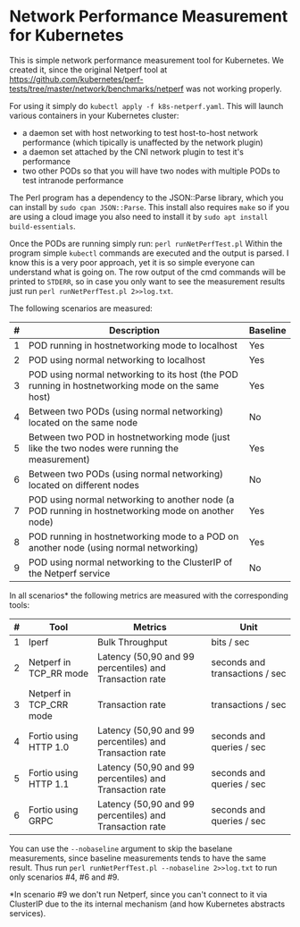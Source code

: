 # Network Performance Measurement for Kubernetes

This is simple network performance measurement tool for Kubernetes. We created it, since the original Netperf tool at https://github.com/kubernetes/perf-tests/tree/master/network/benchmarks/netperf was not working properly.

For using it simply do `kubectl apply -f k8s-netperf.yaml`. This will launch various containers in your Kubernetes cluster:
- a daemon set with host networking to test host-to-host network performance (which tipically is unaffected by the network plugin)
- a daemon set attached by the CNI network plugin to test it's performance
- two other PODs so that you will have two nodes with multiple PODs to test intranode performance

The Perl program has a dependency to the JSON::Parse library, which you can install by `sudo cpan JSON::Parse`. This install also requires `make` so if you are using a cloud image you also need to install it by `sudo apt install build-essentials`.

Once the PODs are running simply run: `perl runNetPerfTest.pl`
Within the program simple `kubectl` commands are executed and the output is parsed. I know this is a very poor approach, yet it is so simple everyone can understand what is going on.
The row output of the cmd commands will be printed to `STDERR`, so in case you only want to see the measurement results just run `perl runNetPerfTest.pl 2>>log.txt`.

The following scenarios are measured:

| # | Description | Baseline | 
| - | ----------- | -------- |
| 1 | POD running in hostnetworking mode to localhost | Yes | 
| 2 | POD using normal networking to localhost | Yes | 
| 3 | POD using normal networking to its host (the POD running in hostnetworking mode on the same host) | Yes | 
| 4 | Between two PODs (using normal networking) located on the same node | No | 
| 5 | Between two POD in hostnetworking mode (just like the two nodes were running the measurement) | Yes | 
| 6 | Between two PODs (using normal networking) located on different nodes | No | 
| 7 | POD using normal networking to another node (a POD running in hostnetworking mode on another node) | Yes | 
| 8 | POD running in hostnetworking mode to a POD on another node (using normal networking) | Yes | 
| 9 | POD using normal networking to the ClusterIP of the Netperf service | No | 

In all scenarios* the following metrics are measured with the corresponding tools:

| # | Tool | Metrics | Unit |
| - | ---- | ------- | ---- |
| 1 | Iperf | Bulk Throughput | bits / sec | 
| 2 | Netperf in TCP_RR mode | Latency (50,90 and 99 percentiles) and Transaction rate | seconds and transactions / sec | 
| 3 | Netperf in TCP_CRR mode | Transaction rate | transactions / sec | 
| 4 | Fortio using HTTP 1.0 | Latency (50,90 and 99 percentiles) and Transaction rate | seconds and queries / sec | 
| 5 | Fortio using HTTP 1.1 | Latency (50,90 and 99 percentiles) and Transaction rate | seconds and queries / sec | 
| 6 | Fortio using GRPC | Latency (50,90 and 99 percentiles) and Transaction rate | seconds and queries / sec | 

You can use the `--nobaseline` argument to skip the baselane measurements, since baseline measurements tends to have the same result.
Thus run `perl runNetPerfTest.pl --nobaseline 2>>log.txt` to run only scenarios #4, #6 and #9.

*In scenario #9 we don't run Netperf, since you can't connect to it via ClusterIP due to the its internal mechanism (and how Kubernetes abstracts services).

